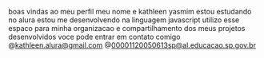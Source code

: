 boas vindas ao meu perfil
meu nome e kathleen yasmim
estou estudando no alura
estou me desenvolvendo na linguagem javascript
utilizo esse espaco para minha organizacao e compartilhamento dos meus projetos desenvolvidos
voce pode entrar em contato comigo
@kathleen.alura@gmail.com
@00001120050613sp@al.educacao.sp.gov.br 


